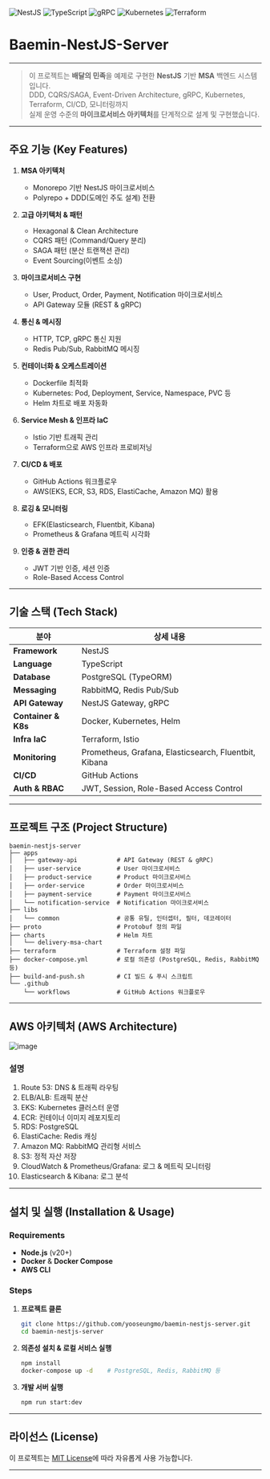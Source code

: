 ![NestJS](https://img.shields.io/badge/NestJS-10.x-E0234E?style=flat&logo=nestjs)
![TypeScript](https://img.shields.io/badge/TypeScript-5.x-3178C6?style=flat&logo=typescript)
![gRPC](https://img.shields.io/badge/gRPC-1.60-28B463?style=flat)
![Kubernetes](https://img.shields.io/badge/Kubernetes-1.29-326CE5?style=flat&logo=kubernetes)
![Terraform](https://img.shields.io/badge/Terraform-1.8.x-7B42BC?style=flat&logo=terraform)

# Baemin-NestJS-Server

---

> 이 프로젝트는 **배달의 민족**을 예제로 구현한 **NestJS** 기반 **MSA** 백엔드 시스템입니다.  
> DDD, CQRS/SAGA, Event-Driven Architecture, gRPC, Kubernetes, Terraform, CI/CD, 모니터링까지  
> 실제 운영 수준의 **마이크로서비스 아키텍처**를 단계적으로 설계 및 구현했습니다.

---

## 주요 기능 (Key Features)

1. **MSA 아키텍처**

   - Monorepo 기반 NestJS 마이크로서비스
   - Polyrepo + DDD(도메인 주도 설계) 전환

2. **고급 아키텍처 & 패턴**

   - Hexagonal & Clean Architecture
   - CQRS 패턴 (Command/Query 분리)
   - SAGA 패턴 (분산 트랜잭션 관리)
   - Event Sourcing(이벤트 소싱)

3. **마이크로서비스 구현**

   - User, Product, Order, Payment, Notification 마이크로서비스
   - API Gateway 모듈 (REST & gRPC)

4. **통신 & 메시징**

   - HTTP, TCP, gRPC 통신 지원
   - Redis Pub/Sub, RabbitMQ 메시징

5. **컨테이너화 & 오케스트레이션**

   - Dockerfile 최적화
   - Kubernetes: Pod, Deployment, Service, Namespace, PVC 등
   - Helm 차트로 배포 자동화

6. **Service Mesh & 인프라 IaC**

   - Istio 기반 트래픽 관리
   - Terraform으로 AWS 인프라 프로비저닝

7. **CI/CD & 배포**

   - GitHub Actions 워크플로우
   - AWS(EKS, ECR, S3, RDS, ElastiCache, Amazon MQ) 활용

8. **로깅 & 모니터링**

   - EFK(Elasticsearch, Fluentbit, Kibana)
   - Prometheus & Grafana 메트릭 시각화

9. **인증 & 권한 관리**
   - JWT 기반 인증, 세션 인증
   - Role-Based Access Control

---

## 기술 스택 (Tech Stack)

| 분야                | 상세 내용                                             |
| ------------------- | ----------------------------------------------------- |
| **Framework**       | NestJS                                                |
| **Language**        | TypeScript                                            |
| **Database**        | PostgreSQL (TypeORM)                                  |
| **Messaging**       | RabbitMQ, Redis Pub/Sub                               |
| **API Gateway**     | NestJS Gateway, gRPC                                  |
| **Container & K8s** | Docker, Kubernetes, Helm                              |
| **Infra IaC**       | Terraform, Istio                                      |
| **Monitoring**      | Prometheus, Grafana, Elasticsearch, Fluentbit, Kibana |
| **CI/CD**           | GitHub Actions                                        |
| **Auth & RBAC**     | JWT, Session, Role-Based Access Control               |

---

## 프로젝트 구조 (Project Structure)

```plaintext
baemin-nestjs-server
├── apps
│   ├── gateway-api           # API Gateway (REST & gRPC)
│   ├── user-service          # User 마이크로서비스
│   ├── product-service       # Product 마이크로서비스
│   ├── order-service         # Order 마이크로서비스
│   ├── payment-service       # Payment 마이크로서비스
│   └── notification-service  # Notification 마이크로서비스
├── libs
│   └── common                # 공통 유틸, 인터셉터, 필터, 데코레이터
├── proto                     # Protobuf 정의 파일
├── charts                    # Helm 차트
│   └── delivery-msa-chart
├── terraform                 # Terraform 설정 파일
├── docker-compose.yml        # 로컬 의존성 (PostgreSQL, Redis, RabbitMQ 등)
├── build-and-push.sh         # CI 빌드 & 푸시 스크립트
└── .github
    └── workflows             # GitHub Actions 워크플로우
```

---

## AWS 아키텍처 (AWS Architecture)

![image](https://github.com/user-attachments/assets/d7396d39-044b-4782-bf04-efe97ef8a5a1)

### 설명

1. Route 53: DNS & 트래픽 라우팅
2. ELB/ALB: 트래픽 분산
3. EKS: Kubernetes 클러스터 운영
4. ECR: 컨테이너 이미지 레포지토리
5. RDS: PostgreSQL
6. ElastiCache: Redis 캐싱
7. Amazon MQ: RabbitMQ 관리형 서비스
8. S3: 정적 자산 저장
9. CloudWatch & Prometheus/Grafana: 로그 & 메트릭 모니터링
10. Elasticsearch & Kibana: 로그 분석

---

## 설치 및 실행 (Installation & Usage)

### Requirements

- **Node.js** (v20+)
- **Docker** & **Docker Compose**
- **AWS CLI**

### Steps

1. **프로젝트 클론**

   ```bash
   git clone https://github.com/yooseungmo/baemin-nestjs-server.git
   cd baemin-nestjs-server
   ```

2. **의존성 설치 & 로컬 서비스 실행**

   ```bash
   npm install
   docker-compose up -d    # PostgreSQL, Redis, RabbitMQ 등
   ```

3. **개발 서버 실행**
   ```bash
   npm run start:dev
   ```

---

## 라이선스 (License)

이 프로젝트는 [MIT License](./LICENSE)에 따라 자유롭게 사용 가능합니다.

---
